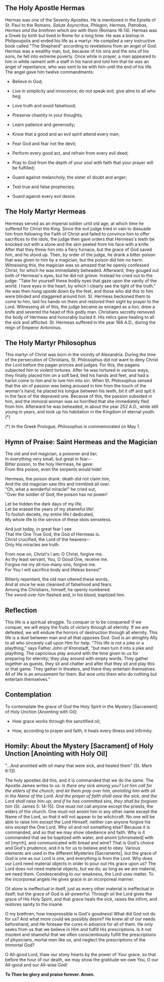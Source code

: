 ## The Holy Apostle Hermas

Hermas was one of the Seventy Apostles. He is mentioned in the Epistle of St. Paul to the Romans. *Salute Asyncritus, Phlegon, Hermas, Patrobas, Hermes and the brethren which are with them* (Romans 16:14). Hermas was a Greek by birth but lived in Rome for a long time. He was a bishop in Philipoupolis and ended his life as a martyr. He compiled a very instructive book called "The Shepherd" according to revelations from an angel of God. Hermas was a wealthy man, but, because of his sins and the sins of his sons, he fell into extreme poverty. Once while in prayer, a man appeared to him in white raiment with a staff in his hand and told him that he was an angel of repentance, who was sent to be with him until the end of his life. The angel gave him twelve commandments:

- Believe in God;

- Live in simplicity and innocence; do not speak evil; give alms to all who beg;

- Love truth and avoid falsehood;

- Preserve chastity in your thoughts;

- Learn patience and generosity;

- Know that a good and an evil spirit attend every man;

- Fear God and fear not the devil;

- Perform every good act, and refrain from every evil deed;

- Pray to God from the depth of your soul with faith that your prayer will be fulfilled;

- Guard against melancholy, the sister of doubt and anger;

- Test true and false prophecies;

- Guard against every evil desire.


## The Holy Martyr Hermeas

Hermeas served as an imperial soldier until old age, at which time he suffered for Christ the King. Since the evil judge tried in vain to dissuade him from following the Faith of Christ and failed to convince him to offer sacrifices to the idols, the judge then gave orders that Hermeas's teeth be knocked out with a stone and the skin peeled from his face with a knife. After that they threw him into a fiery furnace, but the grace of God saved him, and he stood up. Then, by order of the judge, he drank a bitter poison that was given to him by a magician, but the poison did him no harm. Witnessing this, the magician was so amazed that he openly confessed Christ, for which he was immediately beheaded. Afterward, they gouged out both of Hermeas's eyes, but he did not grieve. Instead he cried out to the judge: "Take for yourself these bodily eyes that gaze upon the vanity of the world. I have eyes in the heart, by which I clearly see the light of the truth." He was then hung upside down by the feet, and those who did this to him were blinded and staggered around him. St. Hermeas beckoned them to come to him, laid his hands on them and restored their sight by prayer to the Lord. Witnessing all of this, the judge became as enraged as a lion, drew a knife and severed the head of this godly man. Christians secretly removed the body of Hermeas and honorably buried it. His relics gave healing to all the sick and afflicted. St. Hermeas suffered in the year 166 A.D., during the reign of Emperor Antoninus.


## The Holy Martyr Philosophus

This martyr of Christ was born in the vicinity of Alexandria. During the time of the persecution of Christians, St. Philosophus did not want to deny Christ the Lord before the pagan princes and judges. For this, the pagans subjected him to violent tortures. After he was tortured in various ways, they finally placed him on a soft bed, tied his hands and feet, and had a harlot come to him and to lure him into sin. When St. Philosophus sensed that the sin of passion was being aroused in him from the touch of the woman's hand, he placed his tongue between his teeth, bit it off and spit it in the face of the depraved one. Because of this, the passion subsided in him, and the immoral woman was so horrified that she immediately fled from him. Afterward he was beheaded, in about the year 252 A.D., while still young in years, and took up his habitation in the Kingdom of eternal youth. (*)   

(*) In the Greek Prologue, Philosophus is commemorated on May 1.


## Hymn of Praise: Saint Hermeas and the Magician

The old and evil magician, a poisoner and liar;  
In everything very small, but great in fear--  
Bitter poison, to the holy Hermeas, he gave:  
From this poison, even the serpents would hide!  

Hermeas, the poison drank: death did not claim him,  
And the old magician saw this and trembled all over.  
"Oh, what a wonderful miracle!" he cried out,  
"Over the soldier of God, the poison has no power!  

Let be hidden the dark days of my life,  
Let be erased the years of my shameful life!  
To foolish deceits, my entire life I dedicated,  
My whole life to the service of these idols senseless.  

And just today, in great fear I see  
That the One True God, the God of Hermeas is.  
Christ crucified, the Lord of the heavens--  
Only His miracles are truth.  

From now on, Christ's I am: O Christ, forgive me.  
As thy least servant, You, O Good One, receive me.  
Forgive me my all-too-many sins, forgive me.  
For You I will sacrifice body and lifeless bones!"  

Bitterly repentant, the old man uttered these words,  
And at once he was cleansed of falsehood and fears.  
Among the Christians, himself, he openly numbered.  
The sword over him flashed and, in his blood, baptized him.  


## Reflection

This life is a spiritual struggle. To conquer or to be conquered! If we conquer, we will enjoy the fruits of victory through all eternity. If we are defeated, we will endure the horrors of destruction through all eternity. This life is a duel between man and all that opposes God. God is an almighty Ally to all who sincerely call upon Him for help. "This life is not a joke or a plaything," says Father John of Kronstadt, "but men turn it into a joke and plaything. The capricious play around with the time given to us for preparing for eternity; they play around with empty words. They gather together as guests, they sit and chatter and after that they sit and play this or that game. They gather in theaters, and there they entertain themselves. All of life is an amusement for them. But woe unto them who do nothing but entertain themselves."


## Contemplation

To contemplate the grace of God the Holy Spirit in the Mystery [Sacrament] of Holy Unction [Anointing with Oil]:

- How grace works through the sanctified oil;

- How, according to prayer and faith, it heals every illness and infirmity.


## Homily: About the Mystery [Sacrament] of Holy Unction [Anointing with Holy Oil]

"...And anointed with oil many that were sick, and healed them" (St. Mark 6:13).

The holy apostles did this, and it is commanded that we do the same. The Apostle James writes to us: *Is there any sick among you? Let him call for the elders of the church; and let them pray over him, anointing him with oil in the Name of the Lord. And the prayer of faith shall save the sick, and the Lord shall raise him up; and if he has committed sins, they shall be forgiven him* (St. James 5: 14-15). One must not call anyone except the priests, the elders of the church. One must not anoint him in any other name except the Name of the Lord, so that it will not appear to be witchcraft. No one will be able to raise him except the Lord Himself, neither can anyone forgive his sins except the One Lord. Why oil and not something else? Because it is commanded, and so that we may show obedience and faith. Why is it commanded that we be baptized with water, and anoint [chrismated] with oil [myrrh], and communicated with bread and wine? That is God's choice and God's prudence, and it is for us to believe and to obey. Various elements are used in the different Mysteries [Sacraments], but the grace of God is one as our Lord is one, and everything is from the Lord. Why does our Lord need material objects in order to pour out His grace upon us? The Lord does not need material objects, but we do; as long as we are material, we need them. Condescending to our weakness, the Lord uses matter. To the incorporeal angels He gives grace in an incorporeal manner.

Oil alone is ineffectual in itself, just as every other material is ineffectual in itself; but the grace of God is all-powerful. Through oil the Lord gives the grace of His Holy Spirit, and that grace heals the sick, raises the infirm, and restores sanity to the insane.

O my brethren, how inexpressible is God's goodness! What did God not do for us? And what more could we possibly desire? He knew all of our needs beforehand, and He foresaw the cures in advance for all of them. He only seeks from us that we believe in Him and fulfill His prescriptions. Is it not insolent and shameful that we often conscientiously fulfill the prescriptions of physicians, mortal men like us, and neglect the prescriptions of the Immortal God?

O All-good Lord, thaw our stony hearts by the power of Your grace, so that before the hour of our death, we may show the gratitude we owe You, O our All-good and our All-wise God!

**To Thee be glory and praise forever. Amen.**
